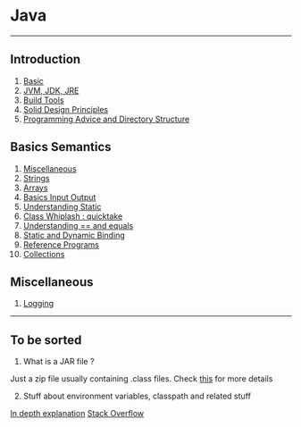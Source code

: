 # Java

---

## Introduction

1. [Basic](introduction.md)
2. [JVM, JDK, JRE](acronyms.md)
3. [Build Tools](buildTools.md)
4. [Solid Design Principles](designPrinciples.md)
5. [Programming Advice and Directory Structure](adviceStructure.md)

## Basics Semantics

1. [Miscellaneous](miscellaneous.md)
2. [Strings](strings.md)
3. [Arrays](arrays.md)
4. [Basics Input Output](inputOutput.md)
5. [Understanding Static](static.md)
6. [Class Whiplash : quicktake](classQuickTake.md)
7. [Understanding == and equals](equals.md)
8. [Static and Dynamic Binding](staticAndDynamicBinding.md)
9. [Reference Programs](referencePrograms/main.md)
10. [Collections](collections.md)


## Miscellaneous

1. [Logging](logging.md)

---

## To be sorted

1. What is a JAR file ?

Just a zip file usually containing .class files. Check [this](https://stackoverflow.com/questions/12079230/what-exactly-does-a-jar-file-contain) for more details

2. Stuff about environment variables, classpath and related stuff


[In depth explanation](https://www.ntu.edu.sg/home/ehchua/programming/howto/environment_variables.html)
[Stack Overflow](https://stackoverflow.com/questions/2396493/what-is-a-classpath-and-how-do-i-set-it)

